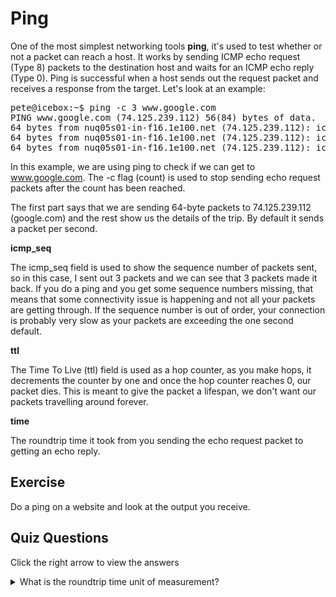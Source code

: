 # Ping

One of the most simplest networking tools <b>ping</b>, it's used to test whether or not a packet can reach a host. It works by sending ICMP echo request (Type 8) packets to the destination host and waits for an ICMP echo reply (Type 0). Ping is successful when a host sends out the request packet and receives a response from the target. Let's look at an example: 

<pre>
pete@icebox:~$ ping -c 3 www.google.com
PING www.google.com (74.125.239.112) 56(84) bytes of data.
64 bytes from nuq05s01-in-f16.1e100.net (74.125.239.112): icmp_seq=1 ttl=128 time=29.0 ms
64 bytes from nuq05s01-in-f16.1e100.net (74.125.239.112): icmp_seq=2 ttl=128 time=23.7 ms
64 bytes from nuq05s01-in-f16.1e100.net (74.125.239.112): icmp_seq=3 ttl=128 time=15.1 ms
</pre>

In this example, we are using ping to check if we can get to www.google.com. The -c flag (count) is used to stop sending echo request packets after the count has been reached. 

The first part says that we are sending 64-byte packets to 74.125.239.112 (google.com) and the rest show us the details of the trip. By default it sends a packet per second.

<b>icmp_seq</b>

The icmp_seq field is used to show the sequence number of packets sent, so in this case, I sent out 3 packets and we can see that 3 packets made it back. If you do a ping and you get some sequence numbers missing, that means that some connectivity issue is happening and not all your packets are getting through. If the sequence number is out of order, your connection is probably very slow as your packets are exceeding the one second default. 

<b>ttl</b>

The Time To Live (ttl) field is used as a hop counter, as you make hops, it decrements the counter by one and once the hop counter reaches 0, our packet dies. This is meant to give the packet a lifespan, we don't want our packets travelling around forever.

<b>time</b>

The roundtrip time it took from you sending the echo request packet to getting an echo reply. 

## Exercise

Do a ping on a website and look at the output you receive.

## Quiz Questions 

Click the right arrow to view the answers

<details>
<summary>What is the roundtrip time unit of measurement?
</summary>
ms
</details>

